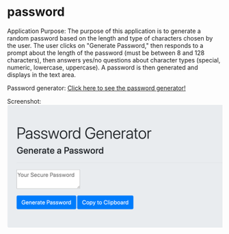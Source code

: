 # password

Application Purpose:
The purpose of this application is to generate a random password based on the length and type of characters chosen by the user. The user clicks on "Generate Password," then responds to a prompt about the length of the password (must be between 8 and 128 characters), then answers yes/no questions about character types (special, numeric, lowercase, uppercase). A password is then generated and displays in the text area. 

Password generator:
[Click here to see the password generator!](https://shanscirg.github.io/password/)

Screenshot:
![screenshot](screenshot.png)


